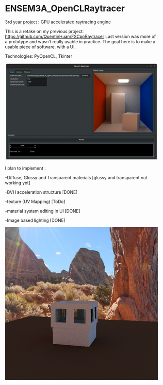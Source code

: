 # ENSEM3A_OpenCLRaytracer
3rd year project : GPU accelerated raytracing engine

This is a retake on my previous project: https://github.com/QuentinHuan/FSCppRaytracer
Last version was more of a prototype and wasn't really usable in practice. The goal here is to make a usable piece of software, with a UI.

Technologies: PyOpenCL, Tkinter

![alt text](/screenshots/screenshot.png)

I plan to implement :

-Diffuse, Glossy and Transparent materials [glossy and transparent not working yet]

-BVH acceleration structure [DONE]

-texture (UV Mapping) [ToDo]

-material system editing in UI [DONE]

-Image based lighting [DONE]

![alt text](/screenshots/IBL.png)

